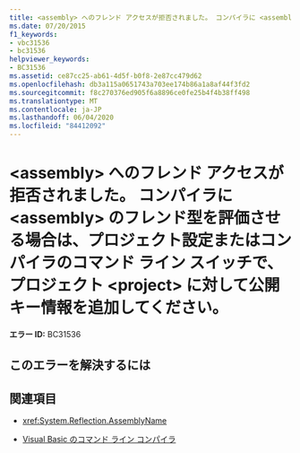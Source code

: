 ```yaml
---
title: <assembly> へのフレンド アクセスが拒否されました。 コンパイラに <assembly> のフレンド型を評価させる場合は、プロジェクト設定またはコンパイラのコマンド ライン スイッチで、プロジェクト <project> に対して公開キー情報を追加してください。
ms.date: 07/20/2015
f1_keywords:
- vbc31536
- bc31536
helpviewer_keywords:
- BC31536
ms.assetid: ce87cc25-ab61-4d5f-b0f8-2e87cc479d62
ms.openlocfilehash: db3a115a0651743a703ee174b86a1a8af44f3fd2
ms.sourcegitcommit: f8c270376ed905f6a8896ce0fe25b4f4b38ff498
ms.translationtype: MT
ms.contentlocale: ja-JP
ms.lasthandoff: 06/04/2020
ms.locfileid: "84412092"
---
```

# <a name="friend-access-was-denied-to-assembly-if-you-want-the-compiler-to-consider-friend-types-in-assembly-add-the-public-key-information-in-the-project-settings-or-through-a-command-line-switch-to-the-compiler-for-the-project-project"></a>\<assembly> へのフレンド アクセスが拒否されました。 コンパイラに \<assembly> のフレンド型を評価させる場合は、プロジェクト設定またはコンパイラのコマンド ライン スイッチで、プロジェクト \<project> に対して公開キー情報を追加してください。

**エラー ID:** BC31536

## <a name="to-correct-this-error"></a>このエラーを解決するには

## <a name="see-also"></a>関連項目

- <xref:System.Reflection.AssemblyName>

- [Visual Basic のコマンド ライン コンパイラ](../reference/command-line-compiler/index.md)
